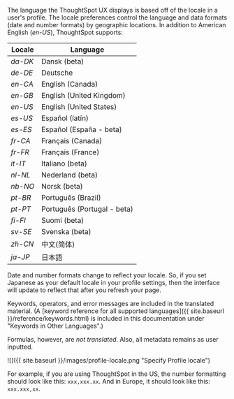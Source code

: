 The language the ThoughtSpot UX displays is based off of the locale in a user's
profile. The locale preferences control the language and data formats (date and
number formats) by geographic locations. In addition to American English (*en-US*),
ThoughtSpot supports:

| Locale |  Language  
|---|---|
| *da-DK* | Dansk (beta)|
| *de-DE* | Deutsche  |
| *en-CA* | English (Canada)  |
| *en-GB* | English (United Kingdom)  |
| *en-US* | English (United States)  |
| *es-US* | Español (latín)  |
| *es-ES* | Español (España - beta)  |
| *fr-CA* | Français (Canada)  |
| *fr-FR* | Français (France)  |
| *it-IT* | Italiano (beta)  |
| *nl-NL* | Nederland (beta)  |
| *nb-NO* | Norsk (beta)  |
| *pt-BR* | Português (Brazil)  |
| *pt-PT* | Português (Portugal - beta)  |
| *fi-FI* | Suomi (beta)  |
| *sv-SE* | Svenska (beta)  |
| *zh-CN* | 中文(简体)  |
| *ja-JP* | 日本語  |

Date and number formats change to reflect your locale. So, if you set Japanese
as your default locale in your profile settings, then the interface will update
to reflect that after you refresh your page.

Keywords, operators, and error messages are included in the translated material.
(A [keyword reference for all supported languages]({{ site.baseurl }}/reference/keywords.html)
is included in this documentation under "Keywords in Other Languages".)  

Formulas, however, are _not translated_. Also, all metadata remains as user
inputted.

![]({{ site.baseurl }}/images/profile-locale.png "Specify Profile locale")

For example, if you are using ThoughtSpot in the US, the number formatting
should look like this: `xxx,xxx.xx`. And in Europe, it should look like this:
`xxx.xxx,xx`.
